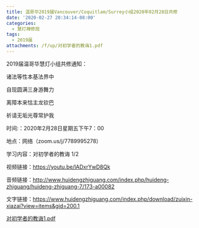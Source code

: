 ```yaml
---
title: 温哥华2019届Vancouver/Coquitlam/Surrey小组2020年02月28日共修
date: '2020-02-27 20:34:14-08:00'
categories:
  - 慧灯禅修班
tags:
  - 2019届
attachments: /f/up/对初学者的教诲1.pdf
---
```

2019届温哥华慧灯小组共修通知：

诸法等性本基法界中

自现圆满三身游舞力

离障本来怙主龙钦巴

祈请无垢光尊常护我

时间:：2020年2月28日星期五下午7：00

地点：网络（zoom.us/j/7789995278）

学习内容：对初学者的教诲 1/2

视频链接：https://youtu.be/lADxrYwD8Qk

音频链接：http://www.huidengzhiguang.com/index.php/huideng-zhiguang/huideng-zhiguang-7/173-a00082

文字链接：https://www.huidengzhiguang.com/index.php/download/zuixin-xiazai?view=items&gid=200.1

[对初学者的教诲1.pdf](/f/up/对初学者的教诲1.pdf)
